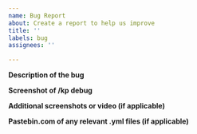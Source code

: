 ```yaml
---
name: Bug Report
about: Create a report to help us improve
title: ''
labels: bug
assignees: ''

---
```


**Description of the bug**


**Screenshot of /kp debug**


**Additional screenshots or video (if applicable)**


**Pastebin.com of any relevant .yml files (if applicable)**

